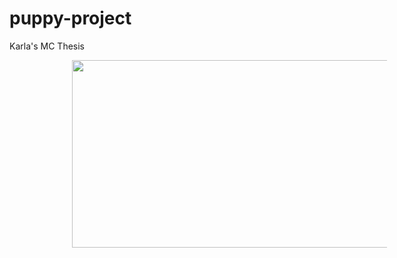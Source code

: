# puppy-project
Karla's MC Thesis

<img src="notebooks/p0.gif" width="800" height="300" style="vertical-align:middle;margin:0px 100px"/>
